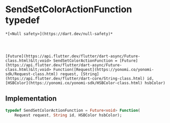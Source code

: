 


# SendSetColorActionFunction typedef






    *[<Null safety>](https://dart.dev/null-safety)*




    [Future](https://api.flutter.dev/flutter/dart-async/Future-class.html)&lt;void> SendSetColorActionFunction = [Future](https://api.flutter.dev/flutter/dart-async/Future-class.html)&lt;void> Function([Request](https://yonomi.co/yonomi-sdk/Request-class.html) request, [String](https://api.flutter.dev/flutter/dart-core/String-class.html) id, [HSBColor](https://yonomi.co/yonomi-sdk/HSBColor-class.html) hsbColor)






## Implementation

```dart
typedef SendSetColorActionFunction = Future<void> Function(
    Request request, String id, HSBColor hsbColor);
```






